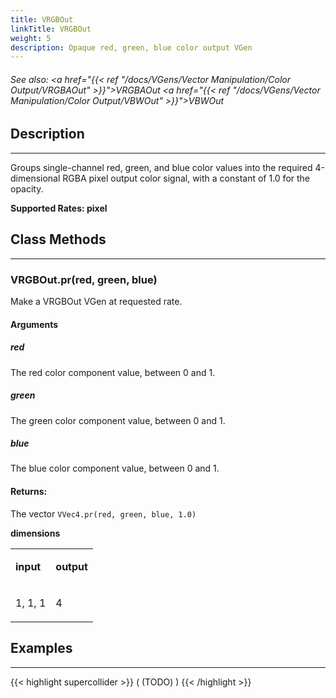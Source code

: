 ```yaml
---
title: VRGBOut
linkTitle: VRGBOut
weight: 5
description: Opaque red, green, blue color output VGen
---
```

<!-- generated file, please edit the original .schelp file(in the Scintillator repository) and then run schelpToMarkDown.scdscript to regenerate. -->
###### See also: <a href="{{< ref "/docs/VGens/Vector Manipulation/Color Output/VRGBAOut" >}}">VRGBAOut</a> <a href="{{< ref "/docs/VGens/Vector Manipulation/Color Output/VBWOut" >}}">VBWOut</a> 



## Description
---



Groups single-channel red, green, and blue color values into the required 4-dimensional RGBA pixel output color signal, with a constant of 1.0 for the opacity.



<strong>Supported Rates: pixel</strong>



## Class Methods
---



### VRGBOut.pr(red, green, blue)



Make a VRGBOut VGen at requested rate.



#### Arguments

##### red



The red color component value, between 0 and 1.



##### green



The green color component value, between 0 and 1.



##### blue



The blue color component value, between 0 and 1.





#### Returns:



The vector <code>VVec4.pr(red, green, blue, 1.0)</code>



<strong>dimensions</strong>


<table>
<tr><td>

<strong>input</strong>

</td><td>

<strong>output</strong>

</td></tr>
<tr><td>

1, 1, 1

</td><td>

4

</td></tr>

</table>


## Examples
---



{{< highlight supercollider >}}
(
(TODO)
)
{{< /highlight >}}





